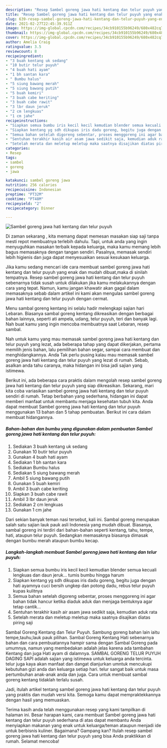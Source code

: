 ```yaml
---
description: "Resep Sambel goreng jawa hati kentang dan telur puyuh yang enak dan Mudah Dibuat"
title: "Resep Sambel goreng jawa hati kentang dan telur puyuh yang enak dan Mudah Dibuat"
slug: 639-resep-sambel-goreng-jawa-hati-kentang-dan-telur-puyuh-yang-enak-dan-mudah-dibuat
date: 2021-02-27T22:45:39.911Z
image: https://img-global.cpcdn.com/recipes/34cb910155b96249/680x482cq70/sambel-goreng-jawa-hati-kentang-dan-telur-puyuh-foto-resep-utama.jpg
thumbnail: https://img-global.cpcdn.com/recipes/34cb910155b96249/680x482cq70/sambel-goreng-jawa-hati-kentang-dan-telur-puyuh-foto-resep-utama.jpg
cover: https://img-global.cpcdn.com/recipes/34cb910155b96249/680x482cq70/sambel-goreng-jawa-hati-kentang-dan-telur-puyuh-foto-resep-utama.jpg
author: Amelia Craig
ratingvalue: 3.5
reviewcount: 8
recipeingredient:
- "3 buah kentang uk sedang"
- "10 butir telur puyuh"
- "4 buah hati ayam"
- "1 bh santan kara"
- " Bumbu halus"
- "5 siung bawang merah"
- "5 siung bawang putih"
- "5 buah kemiri"
- "3 buah cabe keriting"
- "3 buah cabe rawit"
- "3 lbr daun jeruk"
- "2 cm lengkuas"
- "1 cm jahe"
recipeinstructions:
- "Siapkan semua bumbu iris kecil kecil kemudian blender semua kecuali lengkuas dan daun jeruk... tumis bumbu hingga harum"
- "Siapkan kentang yg sdh dikupas iris dadu goreng, begitu juga dengan hati ayamnya cuci bersih ungkep dan potong dadu, rebus telur puyuh kupas kulitnya"
- "Semua bahan setelah digoreng sebentar, proses menggoreng ini agar bahan tidak hancur ketika diaduk aduk dan menjaga bentuknya agar tetap cantik..."
- "Sentuhan terakhir kasih air asam jawa sedikit saja, kemudian aduk rata"
- "Setelah merata dan meletup meletup maka saatnya disajikan diatas piring saji"
categories:
- Resep
tags:
- sambel
- goreng
- jawa

katakunci: sambel goreng jawa 
nutrition: 256 calories
recipecuisine: Indonesian
preptime: "PT32M"
cooktime: "PT48M"
recipeyield: "2"
recipecategory: Dinner

---
```



![Sambel goreng jawa hati kentang dan telur puyuh](https://img-global.cpcdn.com/recipes/34cb910155b96249/680x482cq70/sambel-goreng-jawa-hati-kentang-dan-telur-puyuh-foto-resep-utama.jpg)

Di zaman  sekarang , kita memang dapat memesan masakan siap saji tanpa mesti repot membuatnya terlebih dahulu. Tapi, untuk anda yang ingin menyuguhkan masakan terbaik kepada keluarga, maka kamu memang lebih bagus memasaknya dengan tangan sendiri. Pasalnya, memasak sendiri lebih higienis dan juga dapat menyesuaikan sesuai kesukaan keluarga.

Jika kamu sedang mencari ide cara membuat sambel goreng jawa hati kentang dan telur puyuh yang enak dan mudah dibuat,maka di sinilah tempatnya. Resep sambel goreng jawa hati kentang dan telur puyuh  sebenarnya tidak susah untuk dilakukan jika kamu melakukannya dengan cara yang tepat. Namun, kamu jangan khawatir akan gagal dalam memasaknya 
sebab dalam artikel ini kami akan mengulas sambel goreng jawa hati kentang dan telur puyuh dengan cermat.  

Menu sambal goreng kentang ini selalu hadir melengkapi sajian hari Lebaran. Biasanya sambal goreng kentang dikreasikan dengan berbagai bahan lainnya, seperti ati ampela, udang, telur puyuh, teri dan banyak lagi. Nah buat kamu yang ingin mencoba membuatnya saat Lebaran, resep sambal.

Nah untuk kamu yang mau memasak sambel goreng jawa hati kentang dan telur puyuh yang lezat, ada beberapa tahap yang dapat dikerjakan, pertama memilih jenis bahan, lalu pemilihan bahan segar, sampai cara membuat dan menghidangkannya. Anda Tak perlu pusing kalau mau memasak sambel goreng jawa hati kentang dan telur puyuh yang lezat di rumah. Sebab, asalkan anda  tahu caranya, maka hidangan ini bisa jadi sajian yang istimewa.

Berikut ini, ada beberapa cara praktis  dalam mengolah resep sambel goreng jawa hati kentang dan telur puyuh yang siap dikreasikan. Sekarang, mari kita coba variasikan sambel goreng jawa hati kentang dan telur puyuh sendiri di rumah. Tetap berbahan yang sederhana, hidangan ini dapat memberi manfaat untuk membantu menjaga kesehatan tubuh kita. Anda dapat membuat Sambel goreng jawa hati kentang dan telur puyuh menggunakan 13 bahan dan 5 tahap pembuatan. Berikut ini cara dalam membuat hidangannya.

<!--inarticleads1-->

##### Bahan-bahan dan bumbu yang digunakan dalam pembuatan Sambel goreng jawa hati kentang dan telur puyuh:

1. Sediakan 3 buah kentang uk sedang
1. Gunakan 10 butir telur puyuh
1. Gunakan 4 buah hati ayam
1. Sediakan 1 bh santan kara
1. Sediakan  Bumbu halus
1. Sediakan 5 siung bawang merah
1. Ambil 5 siung bawang putih
1. Gunakan 5 buah kemiri
1. Ambil 3 buah cabe keriting
1. Siapkan 3 buah cabe rawit
1. Ambil 3 lbr daun jeruk
1. Sediakan 2 cm lengkuas
1. Gunakan 1 cm jahe


Dari sekian banyak teman nasi tersebut, kali ini. Sambal goreng merupakan salah satu sajian lauk pauk asli Indonesia yang mudah dibuat. Biasanya, sambal goreng ini terdiri dari bahan-bahan seperti kentang, tahu, tempe, hati, ataupun telur puyuh. Sedangkan memasaknya biasanya dimasak dengan bumbu merah ataupun bumbu kecap. 

<!--inarticleads2-->

##### Langkah-langkah membuat Sambel goreng jawa hati kentang dan telur puyuh:

1. Siapkan semua bumbu iris kecil kecil kemudian blender semua kecuali lengkuas dan daun jeruk... tumis bumbu hingga harum
1. Siapkan kentang yg sdh dikupas iris dadu goreng, begitu juga dengan hati ayamnya cuci bersih ungkep dan potong dadu, rebus telur puyuh kupas kulitnya
1. Semua bahan setelah digoreng sebentar, proses menggoreng ini agar bahan tidak hancur ketika diaduk aduk dan menjaga bentuknya agar tetap cantik...
1. Sentuhan terakhir kasih air asam jawa sedikit saja, kemudian aduk rata
1. Setelah merata dan meletup meletup maka saatnya disajikan diatas piring saji


Sambal Goreng Kentang dan Telur Puyuh. Sambung goreng bahan lain iaitu tempe,tauhu,lauk pauk pilihan. Sambal Goreng Kentang Hati sebenarnya bahan dan cara pembuatannya hampir sama dengan Sambal Goreng pada umumnya, namun yang membedakan adalah jelas karena ada tambahan Kentang dan juga Hati ayam di dalamnya. SAMBAL GORENG TELUR PUYUH DAGING SAPI adalah sajian yang istimewa untuk keluarga anda tercinta. telur juga kaya akan manfaat dan dangat dianjurkan umntuk mencukupi kebutuhan gizi anda dan keluarga setiap hari. telur sangat baik untuk masa pertumbuhan anak-anak anda dan juga. Cara untuk membuat sambal goreng kentang tidaklah terlalu susah. 

Jadi, itulah artikel tentang  sambel goreng jawa hati kentang dan telur puyuh  yang praktis dan mudah versi kita. Semoga kamu dapat mempraktekkannya dengan hasil yang memuaskan. 

Terima kasih anda telah menggunakan resep yang kami tampilkan di halaman ini. Besar harapan kami, cara membuat  Sambel goreng jawa hati kentang dan telur puyuh sederhana di atas dapat membantu Anda menyiapkan makanan yang enak untuk keluarga/teman ataupun menjadi ide untuk berbisnis kuliner. Bagaimana? Gampang kan? Itulah resep sambel goreng jawa hati kentang dan telur puyuh yang bisa Anda praktikkan di rumah. Selamat mencoba!

